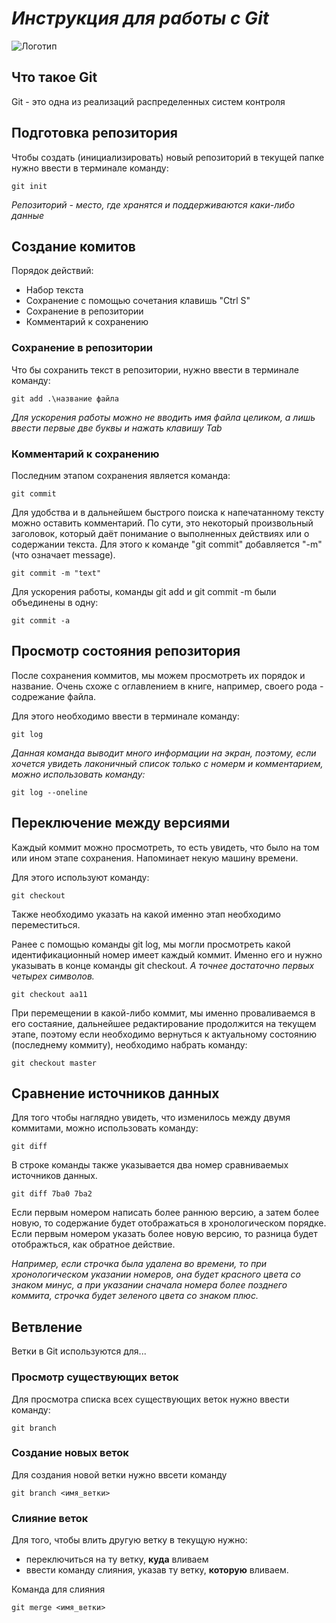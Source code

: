 # ***Инструкция для работы с Git***

![Логотип](images.png)

## **Что такое Git**

Git - это одна из реализаций распределенных систем контроля

## **Подготовка репозитория**

Чтобы создать (инициализировать) новый репозиторий в текущей папке нужно ввести в терминале команду:
    
    git init

*Репозиторий - место, где хранятся и поддерживаются каки-либо данные*

## **Создание комитов**

Порядок действий:

* Набор текста
* Сохранение с помощью сочетания клавишь "Сtrl S"
* Сохранение в репозитории
* Комментарий к сохранению

### **Сохранение в репозитории**

Что бы сохранить текст в репозитории, нужно ввести в терминале команду:

    git add .\название файла

*Для ускорения работы можно не вводить имя файла целиком, а лишь ввести первые две буквы и нажать клавишу Tab*

### **Комментарий к сохранению**

Последним этапом сохранения является команда:

    git commit

Для удобства и в дальнейшем быстрого поиска к напечатанному тексту можно оставить комментарий. По сути, это некоторый произвольный заголовок, который даёт понимание о выполненных действиях или о содержании текста. Для этого к команде "git commit" добавляется "-m" (что означает message).

    git commit -m "text"

Для ускорения работы, команды git add и git commit -m были объединены в одну:

    git commit -a

## **Просмотр состояния репозитория**

После сохранения коммитов, мы можем просмотреть их порядок и название. Очень схоже с оглавлением в книге, например, своего рода - содрежание файла.

Для этого необходимо ввести в терминале команду:

    git log

*Данная команда выводит много информации на экран, поэтому, если хочется увидеть лаконичный список только с номерм и комментарием, можно использовать команду:*

    git log --oneline

## **Переключение между версиями**

Каждый коммит можно просмотреть, то есть увидеть, что было на том или ином этапе сохранения. Напоминает некую машину времени.

Для этого используют команду:

    git checkout

Также необходимо указать на какой именно этап необходимо переместиться. 

Ранее с помощью команды git log, мы могли просмотреть какой идентификационный номер имеет каждый коммит. Именно его и нужно указывать в конце команды git checkout. *А точнее достаточно первых четырех символов.*

    git checkout aa11

При перемещении в какой-либо коммит, мы именно проваливаемся в его состаяние, дальнейшее редактирование продолжится на текущем этапе, поэтому если необходимо вернуться к актуальному состоянию (последнему коммиту), необходимо набрать команду:

    git checkout master

## **Сравнение источников данных**

Для того чтобы наглядно увидеть, что изменилось между двумя коммитами, можно использовать команду:

    git diff

В строке команды также указывается два номер сравниваемых источников данных. 

    git diff 7ba0 7ba2

Если первым номером написать более раннюю версию, а затем более новую, то содержание будет отображаться в хронологическом порядке. Если первым номером указать более новую версию, то разница будет отображться, как обратное действие.

*Например, если строчка была удалена во времени, то при хронологическом указании номеров, она будет красного цвета со знаком минус, а при указании сначала номера более позднего коммита, строчка будет зеленого цвета со знаком плюс.*

## **Ветвление**

Ветки в Git используются для...

### Просмотр существующих веток

Для просмотра списка всех существующих веток нужно ввести команду:

    git branch
    
### Создание новых веток

Для создания новой ветки нужно ввсети команду

    git branch <имя_ветки>

### Слияние веток

Для того, чтобы влить другую ветку в текущую нужно:
- переключиться на ту ветку, **куда** вливаем
- ввести команду слияния, указав ту ветку, **которую** вливаем.

Команда для слияния

    git merge <имя_ветки>
